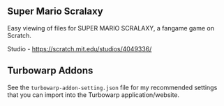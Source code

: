 ## Super Mario Scralaxy
Easy viewing of files for SUPER MARIO SCRALAXY, a fangame game on Scratch.

Studio - https://scratch.mit.edu/studios/4049336/

## Turbowarp Addons
See the `turbowarp-addon-setting.json` file for my recommended settings that you can import into the Turbowarp application/website.
